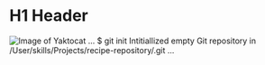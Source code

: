 # H1 Header
![Image of Yaktocat](https://octodex.github.com/images/yaktocat.png)
...
$ git init
Intitiallized empty Git repository in /User/skills/Projects/recipe-repository/.git
...
